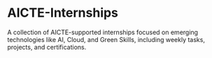 # AICTE-Internships
A collection of AICTE-supported internships focused on emerging technologies like AI, Cloud, and Green Skills, including weekly tasks, projects, and certifications.

